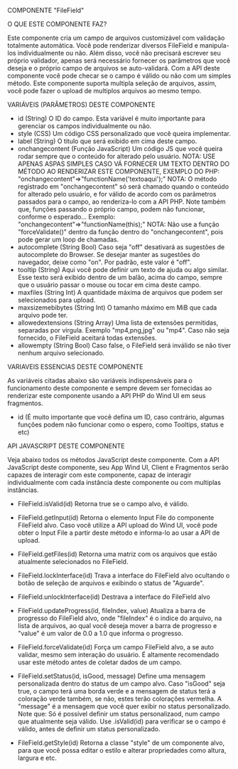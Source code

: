 COMPONENTE "FileField"

O QUE ESTE COMPONENTE FAZ?

Este componente cria um campo de arquivos customizável com validação totalmente automática. Você pode renderizar diversos FileField e manipula-los
individualmente ou não. Além disso, você não precisará escrever seu próprio validador, apenas será necessário fornecer os parâmetros que você
deseja e o próprio campo de arquivos se auto-validará. Com a API deste componente você pode checar se o campo é válido ou não com um simples método.
Este componente suporta multipla seleção de arquivos, assim, você pode fazer o upload de multiplos arquivos ao mesmo tempo.

VARIÁVEIS (PARÂMETROS) DESTE COMPONENTE

- id (String)
    O ID do campo. Esta variável é muito importante para gerenciar os campos individualmente ou não.
- style (CSS)
    Um código CSS personalizado que você queira implementar.
- label (String)
    O titulo que será exibido em cima deste campo.
- onchangecontent (Função JavaScript)
    Um código JS que você queira rodar sempre que o conteúdo for alterado pelo usuário.
    NOTA: USE APENAS ASPAS SIMPLES CASO VÁ FORNECER UM TEXTO DENTRO DO MÉTODO AO RENDERIZAR ESTE COMPONENTE, EXEMPLO DO PHP: "onchangecontent"=>"functionName('textoaqui');"
    NOTA: O método registrado em "onchangecontent" só será chamado quando o conteúdo for alterado pelo usuário, e for válido de acordo com os parâmetros
          passados para o campo, ao renderiza-lo com a API PHP. Note também que, funções passando o próprio campo, podem não funcionar, conforme o esperado...
          Exemplo: "onchangecontent"=>"functionName(this);"
    NOTA: Não use a função "forceValidate()" dentro da função dentro do "onchangecontent", pois pode gerar um loop de chamadas.
- autocomplete (String Bool)
    Caso seja "off" desativará as sugestões de autocomplete do Browser. Se desejar manter as sugestões do navegador, deixe como "on". Por padrão, este valor é "off".
- tooltip (String)
    Aqui você pode definir um texto de ajuda ou algo similar. Esse texto será exibido dentro de um balão, acima do campo, sempre que o usuário passar o mouse ou tocar
    em cima deste campo.
- maxfiles (String Int)
    A quantidade máxima de arquivos que podem ser selecionados para upload.
- maxsizemebibytes (String Int)
    O tamanho máximo em MiB que cada arquivo pode ter.
- allowedextensions (String Array)
    Uma lista de extensões permitidas, separadas por virgula. Exemplo "mp4,png,jpg" ou "mp4". Caso não seja fornecido, o FileField aceitará todas extensões.
- allowempty (String Bool)
    Caso false, o FileField será inválido se não tiver nenhum arquivo selecionado.

VARIAVEIS ESSENCIAS DESTE COMPONENTE

As variáveis citadas abaixo são variáveis indispensáveis para o funcionamento deste componente e sempre devem ser fornecidas ao renderizar este componente
usando a API PHP do Wind UI em seus fragmentos.

- id (É muito importante que você defina um ID, caso contrário, algumas funções podem não funcionar como o espero, como Tooltips, status e etc)

API JAVASCRIPT DESTE COMPONENTE

Veja abaixo todos os métodos JavaScript deste componente. Com a API JavaScript deste componente, seu App Wind UI, Client e Fragmentos serão capazes de
interagir com este componente, capaz de interagir individualmente com cada instância deste componente ou com multiplas instâncias.

- FileField.isValid(id)
    Retorna true se o campo alvo, é válido.

- FileField.getInput(id)
    Retorna o elemento Input File do componente FileField alvo. Caso você utilize a API upload do Wind UI, você pode obter o Input File a partir deste método
    e informa-lo ao usar a API de upload.

- FileField.getFiles(id)
    Retorna uma matriz com os arquivos que estão atualmente selecionados no FileField.

- FileField.lockInterface(id)
    Trava a interface do FileField alvo ocultando o botão de seleção de arquivos e exibindo o status de "Aguarde".

- FileField.unlockInterface(id)
    Destrava a interface do FileField alvo

- FileField.updateProgress(id, fileIndex, value)
    Atualiza a barra de progresso do FileField alvo, onde "fileIndex" é o indice do arquivo, na lista de arquivos, ao qual você deseja mover a barra de progresso
    e "value" é um valor de 0.0 a 1.0 que informa o progresso.

- FileField.forceValidate(id)
    Força um campo FileField alvo, a se auto validar, mesmo sem interação do usuário. É altamente recomendado usar este método antes de coletar dados de
    um campo.

- FileField.setStatus(id, isGood, message)
    Define uma mensagem personalizada dentro do status de um campo alvo. Caso "isGood" seja true, o campo terá uma borda verde e a mensagem de status terá
    a coloração verde também, se não, estes terão colorações vermelha.
    A "message" é a mensagem que você quer exibir no status personalizado.
    Note que: Só é possível definir um status personalizaod, num campo que atualmente seja válido. Use .isValid(id) para verificar se o campo é válido,
    antes de definir um status personalizado.

- FileField.getStyle(id)
    Retorna a classe "style" de um componente alvo, para que você possa editar o estilo e alterar propriedades como altura, largura e etc.
